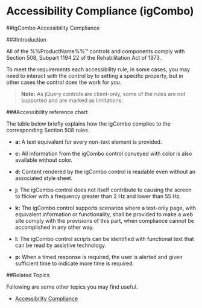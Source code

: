 ﻿<!--
|metadata|
{
    "fileName": "igcombo-accessibility-compliance",
    "controlName": "igCombo",
    "tags": ["Section 508"]
}
|metadata|
-->

# Accessibility Compliance (igCombo)



##igCombo Accessibility Compliance


###Introduction


All of the %%ProductName%%™ controls and components comply with Section 508, Subpart 1194.22 of the Rehabilitation Act of 1973.

To meet the requirements each accessibility rule, in some cases, you may need to interact with the control by to setting a specific property, but in other cases the control does the work for you.

>**Note:** As jQuery controls are client-only, some of the rules are not supported and are marked as limitations.

###Accessibility reference chart


The table below briefly explains how the igCombo complies to the corresponding Section 508 rules.

-	**a:** A text equivalent for every non-text element is provided.

-	**c:** All information from the igCombo control conveyed with color is also available without color.

-	**d:** Content rendered by the igCombo control is readable even without an associated style sheet.

-	**j:** The igCombo control does not itself contribute to causing the screen to flicker with a frequency greater than 2 Hz and lower than 55 Hz.

-	**k:** The igCombo control supports scenarios where a text-only page, with equivalent information or functionality, shall be provided to make a web site comply with the provisions of this part, when compliance cannot be accomplished in any other way.

-	**l:** The igCombo control scripts can be identified with functional text that can be read by assistive technology.

-	**p:** When a timed response is required, the user is alerted and given sufficient time to indicate more time is required.

##Related Topics


Following are some other topics you may find useful.

-	[Accessibility Compliance](Accessibility-Compliance.html)

 

 


